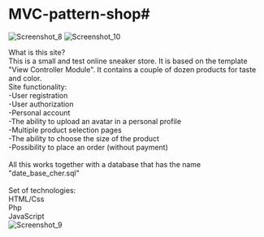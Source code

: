 # MVC-pattern-shop# 
![Screenshot_8](https://user-images.githubusercontent.com/55352038/190644561-7254b9cc-a64e-4f8b-b6fd-87cc76430599.png)
![Screenshot_10](https://user-images.githubusercontent.com/55352038/190644834-9168da32-f8a0-4117-9f0d-c8127a364b9e.png)

What is this site?
<br>
This is a small and test online sneaker store. It is based on the template "View Controller Module". It contains a couple of dozen products for taste and color.<br>
Site functionality:<br>
-User registration<br>
-User authorization<br>
-Personal account<br>
-The ability to upload an avatar in a personal profile<br>
-Multiple product selection pages<br>
-The ability to choose the size of the product<br>
-Possibility to place an order (without payment)<br>
<br>
All this works together with a database that has the name "date_base_cher.sql"<br>
<br>
Set of technologies:<br>
HTML/Css<br>
Php<br>
JavaScript<br>
![Screenshot_9](https://user-images.githubusercontent.com/55352038/190644845-99e97d4f-d203-4497-9aa7-ef128af15da8.png)
